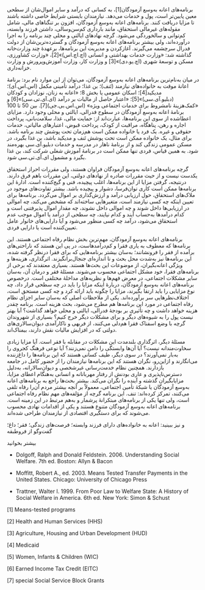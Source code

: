   برنامه‌های اعانه به‌وسع آزمودگان[1]، به کسانی که درآمد و سایر اموال‌شان از سطحی معین پایین‌تر است، پول و خدمات می‌دهد. نیازمندان بایستی شرایط خاصی داشته باشند تا مزایا دریافت کنند. برنامه‌های اعانه به‌وسع آزمودگان، افزون بر تنگناهای مالی، شامل مقوله‌های غیرمالی استحقاق، مانند بارداری کم‌سن‌وسالی، داشتن فرزند وابسته، کم‌توانی و سالخوردگی می‌شود. گرچه نهادهای ایالتی و محلی چند برنامه را به اجرا درآورده‌اند، ولی بیشتر برنامه‌های اعانه به‌وسع آزمودگان و گسترده‌ترین‌شان از دولت فدرال سرچشمه می‌گیرند. آغازکردن و مدیریت این برنامه‌ها، برعهدۀ چند وزارت‌خانه گذاشته شد: «وزارت خدمات بهداشتی و انسانی (اچ.اچ.اس)»[2]، «وزارت کشاورزی، مسکن و توسعۀ شهری (اچ.یو.دی)»[3] و وزارت کار، وزارت آموزش‌وپرورش و وزارت خزانه‌داری.

در میان به‌نام‌ترین برنامه‌های اعانه به‌وسع آزمودگان، می‌توان از این موارد نام برد: برنامۀ اعانۀ موقت به خانواده‌های نیازمند (تَنف)؛ بن غذا؛ درآمد تأمینی مکمل (اس.اس.آی)؛ مدیکید[4]؛ اسکان عمومی یا بخش 8؛ «اعانه به زنان، نوزادان و کودکان (دبلیو.آی.سی)»[5]؛ «اعتبار حاصل از مالیات بر درآمد (ای.آی.تی.سی)»[6] و «کمک‌هزینۀ نامشروط برای خدمات اجتماعی ویژه» (اس.اس.بی.جی)[7]. بین 50 تا 100 برنامۀ اعانه به‌وسع آزمودگان در سطوح فدرالی، ایالتی و محلی وجود دارد. مزایای اعطاشده از سوی این برنامه‌ها، عبارت‌اند از: حمایت مالی، غذا، سلامت‌بانی، پرداخت اجاره و رهن، پناهگاه، مراقبت از کودک، پرداخت قبوض، اعتبارهای مالیاتی، خدمات حقوقی و غیره. یک فرد یا خانواده ممکن است هم‌زمان تحت پوشش چند برنامه باشد. برای مثال، یک خانواده ممکن است تحت پوشش تَنف و مدیکید باشد، بن غذا بگیرد، در مسکن عمومی زندگی کند و از برنامۀ ناهار در مدرسه و خدمات دبلیو.آی.سی بهره‌مند شود. به همین قیاس، فردی تنها ممکن است در برنامۀ آموزش شغلی شرکت کند، بن غذا بگیرد و مشمول ای.آی.تی.سی شود.

 گرچه برنامه‌های اعانه به‌وسع آزمودگان فراوان هستند، ولی مقررات احراز استحقاق یکدست نیست و از حیث مقررات صادره از نهادهای دولتی، این مقررات باهم فرق دارند. درنتیجه، گرفتن مزایا از این برنامه‌ها، اغلب پیچیده، فنی و گیج‌کننده است. ادارۀ این برنامه‌ها ممکن است کاری توان‌فرسا، دشوار و پیچیده باشد. بیشتر تفاوت‌های موجود در ملاک‌های استحقاق، حول ارزیابی درآمد و ارزش‌گذاری بر اموال می‌گردد. برنامه‌ها برای تعیین اینکه چه کسی نیازمند است، متغیرهایی ساخته‌اند که مشخص می‌کند، چه اموالی در ارزیابی‌ها داخل شوند و چه اموالی داخل نشوند، چه مقدار اموال پذیرفتنی است و کدام درآمدها به‌حساب آیند و کدام نیایند، چه سطحی از درآمد یا اموال موجب عدم استحقاق می‌شود، درآمد چه کسی منظور می‌شود و آیا دارایی‌های خانوار عامل تعیین‌کننده است یا دارایی فردی.

برنامه‌های اعانه به‌وسع آزمودگان، مهم‌ترین بخش نظام رفاه اجتماعی هستند. این برنامه‌ها که معطوف به یاری فقرا و کم‌درآمدهاست، در پی این هستند که ناراحتی‌های برآمده از فقر را فرونشانند؛ به‌سان بیشتر برنامه‌هایی که برای فقرا درنظر گرفته شده، این برنامه‌ها نیز به‌شدت محل بحث و تا اندازه‌ای جنجال‌برانگیزند. اثرگذاری، هزینه‌ها و ویژگی اعانه‌بگیران، از موضوعات این بحث‌ها هستند. بسیاری معتقدند که برخی از برنامه‌های فقرا، خود مشکل اجتماعی محسوب می‌شوند. مسئلۀ فقر و درمان آن، به‌سان سایر مشکلات اجتماعی، در معرض فهم‌ها و نظریه‌های مداخلۀ مختلفی است. درخصوص برنامه‌های اعانه به‌وسع آزمودگان، دربارۀ اینکه مزایا را باید در چه سطحی قرار داد، چه نوع مزایایی را باید ارتقا بگیرند، مزایا را چگونه باید ارائه کرد و چه کسی مستحق است، اختلاف‌نظرهایی سر برآورده‌اند. یکی از ملاحظات اصلی که به‌سان سایر اجزای نظام رفاه اجتماعی در مورد این برنامه‌ها هم مطرح می‌شود، بحث هزینه است. برنامه چقدر هزینه خواهد داشت و چه تأثیری بر بودجۀ فدرالی، ایالتی و محلی خواهد گذاشت؟ آیا بهتر نیست پول را به شیوه‌های دیگر و برای مشکلات دیگر خرج کنیم؟ بسیاری از شهروندان گرچه با وضع اسفناک فقرا هم‌دلی می‌کنند، از فربهی و ناکارآمدی دیوان‌سالاری‌های دولتی که در افزایش مالیات نقش دارند، بیمناک‌اند.

مسئلۀ دیگر، اثرگذاری بلندمدت این مشکلات در مقابله با فقر است. آیا مزایا زیادی سخاوت‌مندانه نیست؟ آیا آن‌ها وابستگی را دامن نمی‌زنند؟ آیا نوعی فرهنگ کجروی را به‌بار نمی‌آورند؟ در سوی دیگر، طیف کسانی هستند که این برنامه‌ها را داغ‌زننده می‌انگارند و ازاین‌رو، نگران هستند که این برنامه‌ها نیازمندان را از حضور کامل در جامعه بازدارند. همچنین نظام خدمت‌رسانی غیرشخصی و دیوان‌سالارانه، به‌دلیل دسترس‌ناپذیری و عاری بودنش از رفتار مهربانانه و انسانی به‌هنگام اعطای مزایا، مزایابگیران گذشته و آینده را نگران می‌کند. بیشتر بحث‌ها راجع به برنامه‌های اعانه به‌وسع آزمودگان یا شبکۀ تأمین اجتماعی، معمولاً بر آنچه بیشتر مردم آن‌را رفاه تلقی می‌کنند، تمرکز کرده‌اند: تنف. این برنامه گرچه از مؤلفه‌های مهم نظام رفاه اجتماعی است، ولی تنها یکی از برنامه‌های مبتکرانۀ پرشمار و به‌هم مرتبط در این زمینه است. برنامه‌های اعانه به‌وسع آزمودگان متنوع هستند و یکی از اقدامات نهادی محسوب می‌شوند که برای دستگیری اقتصادی از نیازمندان طراحی شده‌اند.

و نیز ببینید: اعانه به خانواده‌های دارای فرزند وابسته؛ فرصت‌های زندگی؛ فقر؛ داغ؛ گفت‌وگو از فروطبقه

بیشتر بخوانید

- Dolgoff, Ralph and Donald Feldstein. 2006. Understanding Social Welfare. 7th ed. Boston: Allyn & Bacon

- Moffitt, Robert A., ed. 2003. Means Tested Transfer Payments in the United States. Chicago: University of Chicago Press

- Trattner, Walter I. 1999. From Poor Law to Welfare State: A History of Social Welfare in America. 6th ed. New York: Simon & Schust

 [1] Means-tested programs

[2] Health and Human Services (HHS)

[3] Agriculture, Housing and Urban Development (HUD)

 [4] Medicaid

[5] Women, Infants & Children (WIC)

[6] Earned Income Tax Credit (EITC)

 [7] special Social Service Block Grants

 

 

 

 